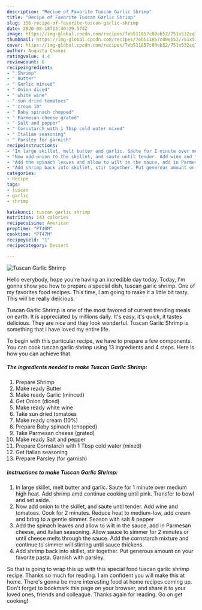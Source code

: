 ```yaml
---
description: "Recipe of Favorite Tuscan Garlic Shrimp"
title: "Recipe of Favorite Tuscan Garlic Shrimp"
slug: 156-recipe-of-favorite-tuscan-garlic-shrimp
date: 2020-08-18T13:40:29.574Z
image: https://img-global.cpcdn.com/recipes/7eb511857c00eb52/751x532cq70/tuscan-garlic-shrimp-recipe-main-photo.jpg
thumbnail: https://img-global.cpcdn.com/recipes/7eb511857c00eb52/751x532cq70/tuscan-garlic-shrimp-recipe-main-photo.jpg
cover: https://img-global.cpcdn.com/recipes/7eb511857c00eb52/751x532cq70/tuscan-garlic-shrimp-recipe-main-photo.jpg
author: Augusta Chavez
ratingvalue: 4.4
reviewcount: 6
recipeingredient:
- " Shrimp"
- " Butter"
- " Garlic minced"
- " Onion diced"
- " white wine"
- " sun dried tomatoes"
- " cream 10"
- " Baby spinach chopped"
- " Parmesan cheese grated"
- " Salt and pepper"
- " Cornstarch with 1 Tbsp cold water mixed"
- " Italian seasoning"
- " Parsley for garnish"
recipeinstructions:
- "In large skillet, melt butter and garlic. Saute for 1 minute over medium high heat. Add shrimp amd continue cooking until pink. Transfer to bowl and set aside."
- "Now add onion to the skillet, and saute until tender. Add wine and tomatoes. Cook for 2 minutes. Reduce heat to medium-low, add cream and bring to a gentle simmer. Season with salt &amp; pepper"
- "Add the spinach leaves and allow to wilt in the sauce, add in Parmesan cheese, and Italian seasoning. Allow sauce to simmer for 2 minutes or until cheese melts through the sauce. Add the cornstarch mixture and continue to simmer will stirring until sauce thickens."
- "Add shrimp back into skillet, stir together. Put generous amount on your favorite pasta. Garnish with parsley."
categories:
- Recipe
tags:
- tuscan
- garlic
- shrimp

katakunci: tuscan garlic shrimp 
nutrition: 143 calories
recipecuisine: American
preptime: "PT40M"
cooktime: "PT47M"
recipeyield: "1"
recipecategory: Dessert

---
```



![Tuscan Garlic Shrimp](https://img-global.cpcdn.com/recipes/7eb511857c00eb52/751x532cq70/tuscan-garlic-shrimp-recipe-main-photo.jpg)

Hello everybody, hope you're having an incredible day today. Today, I'm gonna show you how to prepare a special dish, tuscan garlic shrimp. One of my favorites food recipes. This time, I am going to make it a little bit tasty. This will be really delicious.



Tuscan Garlic Shrimp is one of the most favored of current trending meals on earth. It is appreciated by millions daily. It's easy, it's quick, it tastes delicious. They are nice and they look wonderful. Tuscan Garlic Shrimp is something that I have loved my entire life.


To begin with this particular recipe, we have to prepare a few components. You can cook tuscan garlic shrimp using 13 ingredients and 4 steps. Here is how you can achieve that.

<!--inarticleads1-->

##### The ingredients needed to make Tuscan Garlic Shrimp:

1. Prepare  Shrimp
1. Make ready  Butter
1. Make ready  Garlic (minced)
1. Get  Onion (diced)
1. Make ready  white wine
1. Take  sun dried tomatoes
1. Make ready  cream (10%)
1. Prepare  Baby spinach (chopped)
1. Take  Parmesan cheese (grated)
1. Make ready  Salt and pepper
1. Prepare  Cornstarch with 1 Tbsp cold water (mixed)
1. Get  Italian seasoning
1. Prepare  Parsley (for garnish)




<!--inarticleads2-->

##### Instructions to make Tuscan Garlic Shrimp:

1. In large skillet, melt butter and garlic. Saute for 1 minute over medium high heat. Add shrimp amd continue cooking until pink. Transfer to bowl and set aside.
1. Now add onion to the skillet, and saute until tender. Add wine and tomatoes. Cook for 2 minutes. Reduce heat to medium-low, add cream and bring to a gentle simmer. Season with salt &amp; pepper
1. Add the spinach leaves and allow to wilt in the sauce, add in Parmesan cheese, and Italian seasoning. Allow sauce to simmer for 2 minutes or until cheese melts through the sauce. Add the cornstarch mixture and continue to simmer will stirring until sauce thickens.
1. Add shrimp back into skillet, stir together. Put generous amount on your favorite pasta. Garnish with parsley.




So that is going to wrap this up with this special food tuscan garlic shrimp recipe. Thanks so much for reading. I am confident you will make this at home. There's gonna be more interesting food at home recipes coming up. Don't forget to bookmark this page on your browser, and share it to your loved ones, friends and colleague. Thanks again for reading. Go on get cooking!
